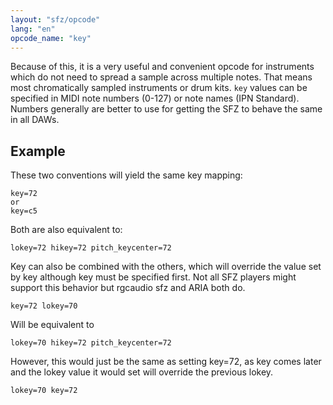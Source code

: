 ```yaml
---
layout: "sfz/opcode"
lang: "en"
opcode_name: "key"
---
```

Because of this, it is a very useful and convenient opcode for instruments which
do not need to spread a sample across multiple notes.
That means most chromatically sampled instruments or drum kits.
`key` values can be specified in MIDI note numbers (0-127) or note names
(IPN Standard). Numbers generally are better to use for getting the SFZ to
behave the same in all DAWs.

## Example

These two conventions will yield the same key mapping:

```
key=72
or
key=c5
```

Both are also equivalent to:

```
lokey=72 hikey=72 pitch_keycenter=72
```

Key can also be combined with the others, which will override the value set by key
although key must be specified first. Not all SFZ players might support this
behavior but rgcaudio sfz and ARIA both do.

```
key=72 lokey=70
```

Will be equivalent to

```
lokey=70 hikey=72 pitch_keycenter=72
```

However, this would just be the same as setting key=72, as key comes later and
the lokey value it would set will override the previous lokey.

```
lokey=70 key=72
```
